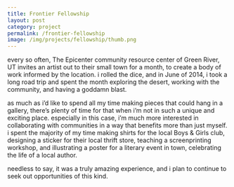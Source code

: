 ```yaml
---
title: Frontier Fellowship
layout: post
category: project
permalink: /frontier-fellowship
image: /img/projects/fellowship/thumb.png
---
```


every so often, The Epicenter community resource center of Green River, UT invites an artist out to their small town for a month, to create a body of work informed by the location. i rolled the dice, and in June of 2014, i took a long road trip and spent the month exploring the desert, working with the community, and having a goddamn blast.

as much as i’d like to spend all my time making pieces that could hang in a gallery, there’s plenty of time for that when i’m not in such a unique and exciting place. especially in this case, i’m much more interested in collaborating with communities in a way that benefits more than just myself. i spent the majority of my time making shirts for the local Boys & Girls club, designing a sticker for their local thrift store, teaching a screenprinting workshop, and illustrating a poster for a literary event in town, celebrating the life of a local author.

needless to say, it was a truly amazing experience, and i plan to continue to seek out opportunities of this kind.